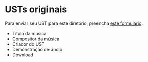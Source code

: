 # USTs originais

Para enviar seu UST para este diretório, preencha [este formulário]().

- Título da música
- Compositor da música
- Criador do UST
- Demonstração de áudio
- Download